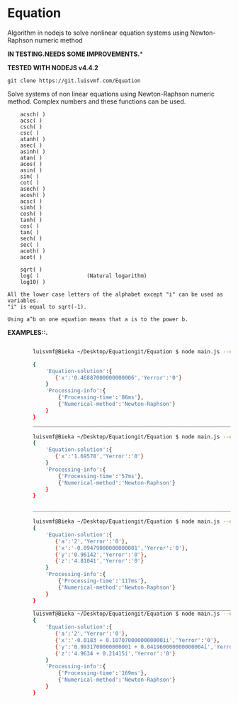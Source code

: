 # Equation
Algorithm in nodejs to solve nonlinear equation systems using Newton-Raphson numeric method

**IN TESTING.NEEDS SOME IMPROVEMENTS.***

**TESTED WITH NODEJS v4.4.2**

	git clone https://git.luisvmf.com/Equation

 Solve systems of non linear equations using Newton-Raphson numeric method.
Complex numbers and these functions can be used.

		acsch( )
		acsc( )
		csch( )
		csc( )
		atanh( )
		asec( )
		asinh( )
		atan( )
		acos( )
		asin( )
		sin( )
		cot( )	
		asech( )
		acosh( )
		acsc( )
		sinh( )
		cosh( )
		tanh( )
		cos( )
		tan( )
		sech( )
		sec( )
		acoth( )
		acot( )

		sqrt( )
		log( )               (Natural logarithm)
		log10( ) 

	All the lower case letters of the alphabet except "i" can be used as variables.
	"i" is equal to sqrt(-1).

	Using a^b on one equation means that a is to the power b. 

**EXAMPLES::.**
```bash

		luisvmf@Bieka ~/Desktop/Equationgit/Equation $ node main.js --eq="(x-2)^2-5*x=0"

		{
			'Equation-solution':{
			   {'x':'0.46887000000000006','Yerror':'0'}
			}
			'Processing-info':{
				{'Processing-time':'86ms'},
				{'Numerical-method':'Newton-Raphson'}
			}
		}
		__________________________________________________________________________

		luisvmf@Bieka ~/Desktop/Equationgit/Equation $ node main.js --eq="sin(cos(x))=x^2-3"
		{
			'Equation-solution':{
			   {'x':'1.69578','Yerror':'0'}
			}
			'Processing-info':{
				{'Processing-time':'57ms'},
				{'Numerical-method':'Newton-Raphson'}
			}
		}

		__________________________________________________________________________

		luisvmf@Bieka ~/Desktop/Equationgit/Equation $ node main.js --eq="cos(x)-2*y^2=9*x,3.9*x^3-5*y+z=0,z-3=2*x+a,a-2=0"
		{
			'Equation-solution':{
			   {'a':'2','Yerror':'0'},
			   {'x':'-0.09479000000000001','Yerror':'0'},
			   {'y':'0.96142','Yerror':'0'},
			   {'z':'4.81041','Yerror':'0'}
			}
			'Processing-info':{
				{'Processing-time':'117ms'},
				{'Numerical-method':'Newton-Raphson'}
			}
		}
		__________________________________________________________________________
		luisvmf@Bieka ~/Desktop/Equationgit/Equation $ node main.js --eq="cos(x)-2*y^2=9*x*i,3.9*x^3-5*y+z=0,z-3=2*x+a,a-2=0"
		{
			'Equation-solution':{
			   {'a':'2','Yerror':'0'},
			   {'x':'-0.0183 + 0.10707000000000001i','Yerror':'0'},
			   {'y':'0.9931700000000001 + 0.041960000000000004i','Yerror':'0'},
			   {'z':'4.9634 + 0.21415i','Yerror':'0'}
			}
			'Processing-info':{
				{'Processing-time':'169ms'},
				{'Numerical-method':'Newton-Raphson'}
			}
		}

```
